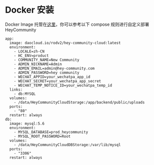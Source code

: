 # Docker 安装

Docker Image 托管在[这里](https://hub.daocloud.io/repos/e9aa4c04-33ac-4bc4-99fa-fb727c7acc11)，你可以参考以下 compose 规则进行自定义部署 HeyCommunity

```
app:
  image: daocloud.io/rodv2/hey-community-cloud:latest
  environment:
    - LOCALE=zh-CN
    - HC_ENV=product
    - COMMUNITY_NAME=New Community
    - ADMIN_NICKNAME=Admin
    - ADMIN_EMAIL=admin@hey-community.com
    - ADMIN_PASSWORD=hey community
    - WECHAT_APPID=your_wechatpa_app_id
    - WECHAT_SECRET=your_wechatpa_app_secret
    - WECHAT_TEMP_NOTICE_ID=your_wechatpa_temp_id
  links:
    - db:MYSQL
  volumes:
    - /data/HeyCommunityCloudStorage:/app/backend/public/uploads
  ports:
    - "80"
  restart: always
db:
  image: mysql:5.6
  environment:
    - MYSQL_DATABASE=prod_heycommunity
    - MYSQL_ROOT_PASSWORD=Root
  volumes:
    - /data/HeyCommunityCloudDBStorage:/var/lib/mysql
  ports:
    - "3306"
  restart: always
```
